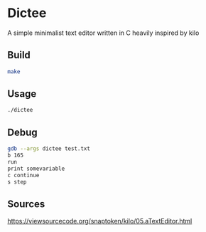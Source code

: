 # Dictee

A simple minimalist text editor written in C heavily inspired by kilo

## Build

```bash
make
```

## Usage

```bash
./dictee
```

## Debug

```bash
gdb --args dictee test.txt
b 165
run
print somevariable
c continue
s step
```

## Sources

<https://viewsourcecode.org/snaptoken/kilo/05.aTextEditor.html>

